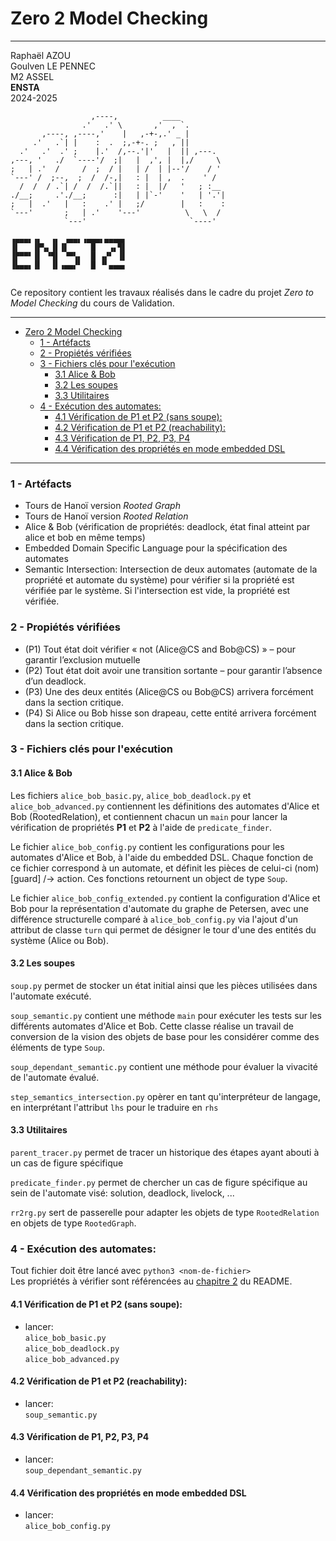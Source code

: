 # Zero 2 Model Checking
---
Raphaël AZOU<br/>
Goulven LE PENNEC<br/>
M2 ASSEL<br/>
**ENSTA**<br/>
2024-2025<br/>

```
                  ,----,          ____           
                .'   .' \       ,'  , `.         
       ,----, ,----,'    |   ,-+-,.' _ |         
     .'   .`| |    :  .  ;,-+-. ;   , ||         
  .'   .'  .' ;    |.'  /,--.'|'   |  || ,---.   
,---, '   ./  `----'/  ;|   |  ,', |  |,/     \  
;   | .'  /     /  ;  / |   | /  | |--'/    / '  
`---' /  ;--,  ;  /  /-,|   : |  | ,  .    ' /   
  /  /  / .`| /  /  /.`||   : |  |/   '   ; :__  
./__;     .'./__;      :|   | |`-'    '   | '.'| 
;   |  .'   |   :    .' |   ;/        |   :    : 
`---'       ;   | .'    '---'          \   \  /  
            `---'                       `----'   

▗▄▄▄▖▗▖  ▗▖ ▗▄▄▖▗▄▄▄▖▄▄▄▄▖
▐▌   ▐▛▚▖▐▌▐▌     █   ▗▖▜▌
▐▛▀▀▘▐▌ ▝▜▌ ▝▀▚▖  █ ▗▞▘ ▐▌
▐▙▄▄▖▐▌  ▐▌▗▄▄▞▘  █ ▝▘▄▄▄▖
                                                                           
```



Ce repository contient les travaux réalisés dans le cadre du projet *Zero to Model Checking* du cours de Validation.

_________________________________________________
- [Zero 2 Model Checking](#zero-2-model-checking)
    - [1 - Artéfacts](#1---artéfacts)
    - [2 - Propiétés vérifiées](#2---propiétés-vérifiées)
    - [3 - Fichiers clés pour l'exécution](#3---fichiers-clés-pour-lexécution)
      - [3.1 Alice \& Bob](#31-alice--bob)
      - [3.2 Les soupes](#32-les-soupes)
      - [3.3 Utilitaires](#33-utilitaires)
    - [4 - Exécution des automates:](#4---exécution-des-automates)
      - [4.1 Vérification de P1 et P2 (sans soupe):](#41-vérification-de-p1-et-p2-sans-soupe)
      - [4.2 Vérification de P1 et P2 (reachability):](#42-vérification-de-p1-et-p2-reachability)
      - [4.3 Vérification de P1, P2, P3, P4](#43-vérification-de-p1-p2-p3-p4)
      - [4.4 Vérification des propriétés en mode embedded DSL](#44-vérification-des-propriétés-en-mode-embedded-dsl)
_________________________________________________


### 1 - Artéfacts

- Tours de Hanoï version *Rooted Graph*
- Tours de Hanoï version *Rooted Relation*
- Alice & Bob (vérification de propriétés: deadlock, état final atteint par alice et bob en même temps)
- Embedded Domain Specific Language pour la spécification des automates
- Semantic Intersection: Intersection de deux automates (automate de la propriété et automate du système) pour vérifier si la propriété est vérifiée par le système. Si l'intersection est vide, la propriété est vérifiée.


### 2 - Propiétés vérifiées

- (P1) Tout état doit vérifier « not (Alice@CS and Bob@CS) » – pour garantir
l’exclusion mutuelle
- (P2) Tout état doit avoir une transition sortante – pour garantir l’absence d’un
deadlock.
- (P3) Une des deux entités (Alice@CS ou Bob@CS) arrivera forcément dans la section critique.
- (P4) Si Alice ou Bob hisse son drapeau, cette entité arrivera forcément dans la section critique.

### 3 - Fichiers clés pour l'exécution

#### 3.1 Alice & Bob
Les fichiers `alice_bob_basic.py`, `alice_bob_deadlock.py` et `alice_bob_advanced.py` contiennent les définitions des automates d'Alice et Bob (RootedRelation), et contiennent chacun un `main` pour lancer la vérification de propriétés **P1** et **P2** à l'aide de `predicate_finder`. 

Le fichier `alice_bob_config.py` contient les configurations pour les automates d'Alice et Bob, à l'aide du embedded DSL. Chaque fonction de ce fichier correspond à un automate, et définit les pièces de celui-ci (nom)[guard] /-> action. Ces fonctions retournent un object de type `Soup`.

Le fichier `alice_bob_config_extended.py` contient la configuration d'Alice et Bob pour la représentation d'automate du graphe de Petersen, avec une différence structurelle comparé à `alice_bob_config.py` via l'ajout d'un attribut de classe `turn` qui permet de désigner le tour d'une des entités du système (Alice ou Bob).

#### 3.2 Les soupes
`soup.py` permet de stocker un état initial ainsi que les pièces utilisées dans l'automate exécuté.

`soup_semantic.py` contient une méthode `main` pour exécuter les tests sur les différents automates d'Alice et Bob. Cette classe réalise un travail de conversion de la vision des objets de base pour les considérer comme des éléments de type `Soup`.

`soup_dependant_semantic.py` contient une méthode pour évaluer la vivacité de l'automate évalué.

`step_semantics_intersection.py` opèrer en tant qu'interpréteur de langage, en interprétant l'attribut `lhs` pour le traduire en `rhs`


#### 3.3 Utilitaires
`parent_tracer.py` permet de tracer un historique des étapes ayant abouti à un cas de figure spécifique

`predicate_finder.py` permet de chercher un cas de figure spécifique au sein de l'automate visé: solution, deadlock, livelock, ...

`rr2rg.py` sert de passerelle pour adapter les objets de type `RootedRelation` en objets de type `RootedGraph`.

### 4 - Exécution des automates:
Tout fichier doit être lancé avec `python3 <nom-de-fichier>`<br/>
Les propriétés à vérifier sont référencées au [chapitre 2](#2---propiétés-vérifiées) du README.

#### 4.1 Vérification de P1 et P2 (sans soupe):
- lancer:<br/>
`alice_bob_basic.py`<br/>
`alice_bob_deadlock.py`<br/>
`alice_bob_advanced.py` 

#### 4.2 Vérification de P1 et P2 (reachability):
- lancer:<br/>
`soup_semantic.py`

#### 4.3 Vérification de P1, P2, P3, P4
- lancer:<br/>
`soup_dependant_semantic.py`

#### 4.4 Vérification des propriétés en mode embedded DSL
- lancer:<br/>
`alice_bob_config.py`
